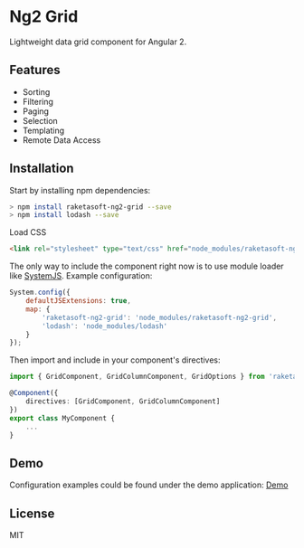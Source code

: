 # Ng2 Grid

Lightweight data grid component for Angular 2.

## Features

* Sorting
* Filtering
* Paging
* Selection
* Templating
* Remote Data Access

## Installation

Start by installing npm dependencies:

```bash
> npm install raketasoft-ng2-grid --save
> npm install lodash --save
```

Load CSS

```html
<link rel="stylesheet" type="text/css" href="node_modules/raketasoft-ng2-grid/src/assets/ng2-grid.css">
```

The only way to include the component right now is to use module loader like
[SystemJS](https://github.com/systemjs/systemjs). Example configuration:

```javascript
System.config({
    defaultJSExtensions: true,
    map: {
        'raketasoft-ng2-grid': 'node_modules/raketasoft-ng2-grid',
        'lodash': 'node_modules/lodash'
    }
});
```

Then import and include in your component's directives:

```typescript
import { GridComponent, GridColumnComponent, GridOptions } from 'raketasoft-ng2-grid';

@Component({
    directives: [GridComponent, GridColumnComponent]
})
export class MyComponent {
    ...
}
```

## Demo

Configuration examples could be found under the demo application:
[Demo](https://github.com/raketasoft/ng2-grid/tree/master/demo)

## License

MIT
